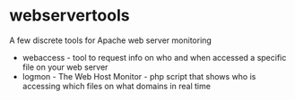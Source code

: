 webservertools
==============

A few discrete tools for Apache web server monitoring

* webaccess - tool to request info on who and when accessed a specific file on your web server
* logmon - The Web Host Monitor - php script that shows who is accessing which files on what domains in real time
